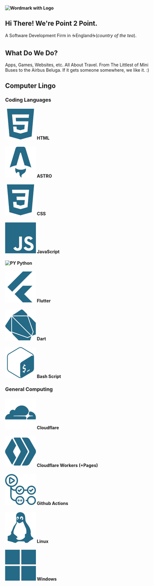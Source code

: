 #### ![Wordmark with Logo](https://newp2p.pages.dev/assets/branding/SVG/Full%20Colour%20Wordmark%20with%20Logo.svg)
## Hi There! We're Point 2 Point.
A Software Development Firm in ☕England☕(_country of the tea_).

## What Do We Do?
Apps, Games, Websites, etc. All About Travel.
From The Littlest of Mini Buses to the Airbus Beluga. If it gets someone somewhere, we like it. :)

## Computer Lingo
### Coding Languages
#### ![HTML](/icons/html.png) HTML
#### ![ASTRO](/icons/astro.png) ASTRO
#### ![CSS](/icons/css.png) CSS
#### ![JS](/icons/js.png) JavaScript
#### ![PY](/icons/python.png) Python
#### ![FLUTTER](/icons/flutter.png) Flutter
#### ![DART](/icons/dart.png) Dart
#### ![SH](/icons/bash.png) Bash Script
### General Computing
#### ![Cloudflare](/icons/clflr.png) Cloudflare
#### ![CFWorkers](/icons/cfw.png) Cloudflare Workers (+Pages)
#### ![GHActions](/icons/gha.png) Github Actions
#### ![Linux](/icons/linux.png) Linux
#### ![Windows](/icons/windows.png) Windows

<!--

**Here are some ideas to get you started:**

🙋‍♀️ A short introduction - what is your organization all about?
🌈 Contribution guidelines - how can the community get involved?
👩‍💻 Useful resources - where can the community find your docs? Is there anything else the community should know?
🍿 Fun facts - what does your team eat for breakfast?
🧙 Remember, you can do mighty things with the power of [Markdown](https://docs.github.com/github/writing-on-github/getting-started-with-writing-and-formatting-on-github/basic-writing-and-formatting-syntax)
-->
